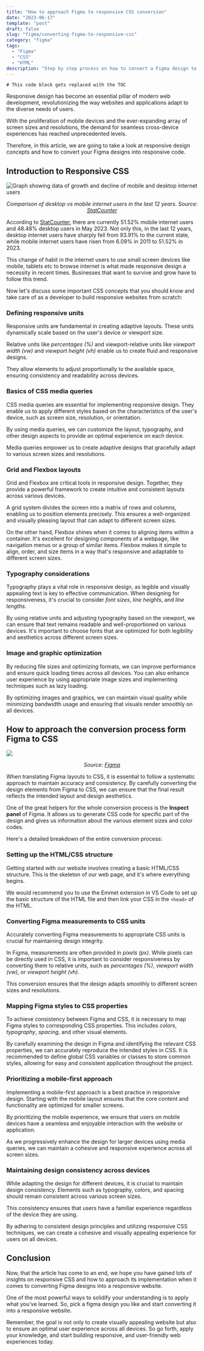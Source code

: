 ```yaml
---
title: "How to approach Figma to responsive CSS conversion"
date: "2023-06-17"
template: "post"
draft: false
slug: "figma/converting-figma-to-responsive-css"
category: "figma"
tags:
  - "Figma"
  - "CSS"
  - "HTML"
description: "Step by step process on how to convert a Figma design to responsive CSS code that works well across various screen sizes."
---
```


```toc
# This code block gets replaced with the TOC
```

Responsive design has become an essential pillar of modern web development, revolutionizing the way websites and applications adapt to the diverse needs of users.

With the proliferation of mobile devices and the ever-expanding array of screen sizes and resolutions, the demand for seamless cross-device experiences has reached unprecedented levels.

Therefore, in this article, we are going to take a look at responsive design concepts and how to convert your Figma designs into responsive code.

## Introduction to Responsive CSS

![Graph showing data of growth and decline of mobile and desktop internet users](./images/responsive-data.png)

<p style="text-align: center;">
<em>Comparison of desktop vs mobile internet users in the last 12 years. Source: <a href="https://gs.statcounter.com/platform-market-share/desktop-mobile/worldwide/#yearly-2011-2022">StatCounter</a></em></p>

According to [StatCounter](https://gs.statcounter.com/platform-market-share/desktop-mobile/worldwide/#yearly-2011-2022), there are currently 51.52% mobile internet users and 48.48% desktop users in May 2023. Not only this, in the last 12 years, desktop internet users have sharply fell from 93.91% to the current state, while mobile internet users have risen from 6.09% in 2011 to 51.52% in 2023.

This change of habit in the internet users to use small screen devices like mobile, tablets etc to browse internet is what made responsive design a necessity in recent times. Businesses that want to survive and grow have to follow this trend.

Now let's discuss some important CSS concepts that you should know and take care of as a developer to build responsive websites from scratch:

### Defining responsive units

Responsive units are fundamental in creating adaptive layouts. These units dynamically scale based on the user's device or viewport size.

Relative units like _percentages (%)_ and viewport-relative units like _viewport width (vw)_ and _viewport height (vh)_ enable us to create fluid and responsive designs.

They allow elements to adjust proportionally to the available space, ensuring consistency and readability across devices.

### Basics of CSS media queries

CSS media queries are essential for implementing responsive design. They enable us to apply different styles based on the characteristics of the user's device, such as screen size, resolution, or orientation.

By using media queries, we can customize the layout, typography, and other design aspects to provide an optimal experience on each device.

Media queries empower us to create adaptive designs that gracefully adapt to various screen sizes and resolutions.

### Grid and Flexbox layouts

Grid and Flexbox are critical tools in responsive design. Together, they provide a powerful framework to create intuitive and consistent layouts across various devices.

A grid system divides the screen into a matrix of rows and columns, enabling us to position elements precisely. This ensures a well-organized and visually pleasing layout that can adapt to different screen sizes.

On the other hand, Flexbox shines when it comes to aligning items within a container. It's excellent for designing components of a webpage, like navigation menus or a group of similar items. Flexbox makes it simple to align, order, and size items in a way that's responsive and adaptable to different screen sizes.

### Typography considerations

Typography plays a vital role in responsive design, as legible and visually appealing text is key to effective communication. When designing for responsiveness, it's crucial to consider _font sizes_, _line heights_, and _line lengths_.

By using relative units and adjusting typography based on the viewport, we can ensure that text remains readable and well-proportioned on various devices. It's important to choose fonts that are optimized for both legibility and aesthetics across different screen sizes.

### Image and graphic optimization

By reducing file sizes and optimizing formats, we can improve performance and ensure quick loading times across all devices. You can also enhance user experience by using appropriate image sizes and implementing techniques such as lazy loading.

By optimizing images and graphics, we can maintain visual quality while minimizing bandwidth usage and ensuring that visuals render smoothly on all devices.

## How to approach the conversion process form Figma to CSS

![](./images/figma.png)

<p style="text-align: center;">
<em>Source: <a href="https://figma.com">Figma</a></em></p>

When translating Figma layouts to CSS, it is essential to follow a systematic approach to maintain accuracy and consistency. By carefully converting the design elements from Figma to CSS, we can ensure that the final result reflects the intended layout and design aesthetics.

One of the great helpers for the whole conversion process is the **Inspect panel** of Figma. It allows us to generate CSS code for specific part of the design and gives us information about the various element sizes and color codes.

Here's a detailed breakdown of the entire conversion process:

### Setting up the HTML/CSS structure

Getting started with our website involves creating a basic HTML/CSS structure. This is the skeleton of our web page, and it's where everything begins.

We would recommend you to use the Emmet extension in VS Code to set up the basic structure of the HTML file and then link your CSS in the `<head>` of the HTML.

### Converting Figma measurements to CSS units

Accurately converting Figma measurements to appropriate CSS units is crucial for maintaining design integrity.

In Figma, measurements are often provided in _pixels (px)_. While pixels can be directly used in CSS, it is important to consider responsiveness by converting them to relative units, such as _percentages (%)_, _viewport width (vw)_, or _viewport height (vh)_.

This conversion ensures that the design adapts smoothly to different screen sizes and resolutions.

### Mapping Figma styles to CSS properties

To achieve consistency between Figma and CSS, it is necessary to map Figma styles to corresponding CSS properties. This includes _colors_, _typography_, _spacing_, and other visual elements.

By carefully examining the design in Figma and identifying the relevant CSS properties, we can accurately reproduce the intended styles in CSS. It is recommended to define global CSS variables or classes to store common styles, allowing for easy and consistent application throughout the project.

### Prioritizing a mobile-first approach

Implementing a mobile-first approach is a best practice in responsive design. Starting with the mobile layout ensures that the core content and functionality are optimized for smaller screens.

By prioritizing the mobile experience, we ensure that users on mobile devices have a seamless and enjoyable interaction with the website or application.

As we progressively enhance the design for larger devices using media queries, we can maintain a cohesive and responsive experience across all screen sizes.

### Maintaining design consistency across devices

While adapting the design for different devices, it is crucial to maintain design consistency. Elements such as typography, colors, and spacing should remain consistent across various screen sizes.

This consistency ensures that users have a familiar experience regardless of the device they are using.

By adhering to consistent design principles and utilizing responsive CSS techniques, we can create a cohesive and visually appealing experience for users on all devices.

## Conclusion

Now, that the article has come to an end, we hope you have gained lots of insights on responsive CSS and how to approach its implementation when it comes to converting Figma designs into a responsive website.

One of the most powerful ways to solidify your understanding is to apply what you've learned. So, pick a figma design you like and start converting it into a responsive website.

Remember, the goal is not only to create visually appealing website but also to ensure an optimal user experience across all devices. So go forth, apply your knowledge, and start building responsive, and user-friendly web experiences today.

